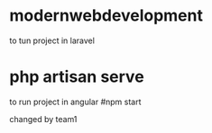 # modernwebdevelopment

to tun project in laravel
# php artisan serve


to run project in angular
#npm start


changed by team1